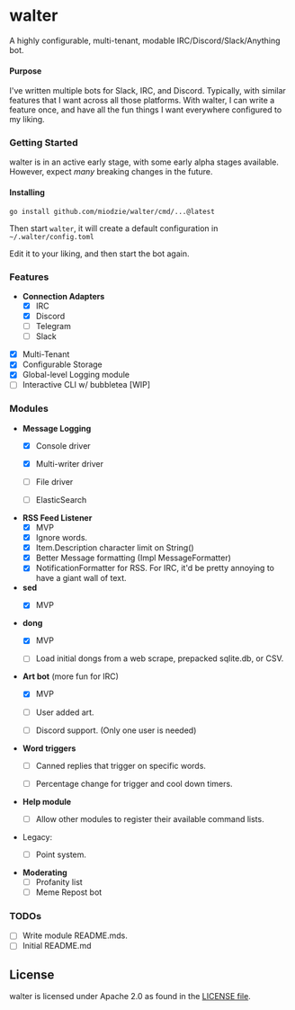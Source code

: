 # walter
A highly configurable, multi-tenant, modable IRC/Discord/Slack/Anything bot.

#### Purpose
I've written multiple bots for Slack, IRC, and Discord. Typically, with similar 
features that I want across all those platforms. With walter, I can write a feature 
once, and have all the fun things I want everywhere configured to my liking.

### Getting Started
walter is in an active early stage, with some early alpha stages available. However, 
expect _many_ breaking changes in the future.

#### Installing
`go install github.com/miodzie/walter/cmd/...@latest`

Then start `walter`, it will create a default configuration in `~/.walter/config.toml`

Edit it to your liking, and then start the bot again.

### Features
* **Connection Adapters**
  - [X] IRC
  - [X] Discord
  - [ ] Telegram
  - [ ] Slack
* [X] Multi-Tenant
* [X] Configurable Storage
* [X] Global-level Logging module
* [ ] Interactive CLI w/ bubbletea [WIP]

### Modules

* **Message Logging**
  * [X] Console driver
  * [X] Multi-writer driver
  * [ ] File driver
  * [ ] ElasticSearch


* **RSS Feed Listener**
  - [X] MVP
  - [X] Ignore words.
  - [X] Item.Description character limit on String()
  - [X] Better Message formatting (Impl MessageFormatter)
  - [X] NotificationFormatter for RSS. For IRC, it'd be pretty annoying to have a giant wall of text.

* **sed**
  - [X] MVP


* **dong**
  - [X] MVP
  - [ ] Load initial dongs from a web scrape, prepacked sqlite.db, or CSV.


* **Art bot** (more fun for IRC)
  - [X] MVP
  - [ ] User added art.
  - [ ] Discord support. (Only one user is needed)


* **Word triggers**
   - [ ] Canned replies that trigger on specific words.
   - [ ] Percentage change for trigger and cool down timers. 


* **Help module**
  - [ ] Allow other modules to register their available command lists.


* Legacy:
  - [ ] Point system.


* **Moderating**
  * [ ] Profanity list
  * [ ] Meme Repost bot

### TODOs
- [ ] Write module README.mds.
- [ ] Initial README.md

## License
walter is licensed under Apache 2.0 as found in the [LICENSE file](LICENSE).
